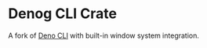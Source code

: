 # Denog CLI Crate

A fork of [Deno CLI](https://github.com/denoland/deno/tree/main/cli) with
built-in window system integration.
